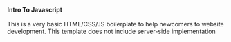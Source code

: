 **Intro To Javascript** <br/><br />
This is a very basic HTML/CSS/JS boilerplate to help newcomers to website development. This template does not include server-side implementation
